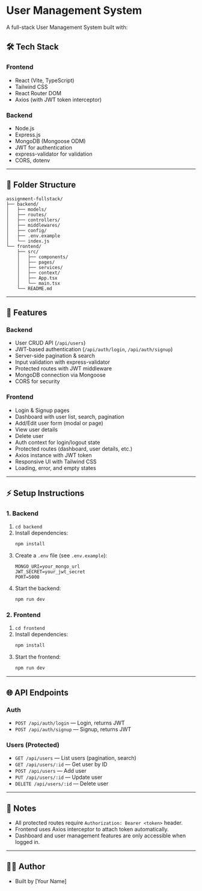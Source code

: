 # User Management System

A full-stack User Management System built with:

## 🛠 Tech Stack

### Frontend
- React (Vite, TypeScript)
- Tailwind CSS
- React Router DOM
- Axios (with JWT token interceptor)

### Backend
- Node.js
- Express.js
- MongoDB (Mongoose ODM)
- JWT for authentication
- express-validator for validation
- CORS, dotenv

---

## 📁 Folder Structure

```
assignment-fullstack/
├── backend/
│   ├── models/
│   ├── routes/
│   ├── controllers/
│   ├── middlewares/
│   ├── config/
│   ├── .env.example
│   └── index.js
└── frontend/
    ├── src/
    │   ├── components/
    │   ├── pages/
    │   ├── services/
    │   ├── context/
    │   ├── App.tsx
    │   └── main.tsx
    └── README.md
```

---

## 🚀 Features

### Backend
- User CRUD API (`/api/users`)
- JWT-based authentication (`/api/auth/login`, `/api/auth/signup`)
- Server-side pagination & search
- Input validation with express-validator
- Protected routes with JWT middleware
- MongoDB connection via Mongoose
- CORS for security

### Frontend
- Login & Signup pages
- Dashboard with user list, search, pagination
- Add/Edit user form (modal or page)
- View user details
- Delete user
- Auth context for login/logout state
- Protected routes (dashboard, user details, etc.)
- Axios instance with JWT token
- Responsive UI with Tailwind CSS
- Loading, error, and empty states

---

## ⚡️ Setup Instructions

### 1. Backend
1. `cd backend`
2. Install dependencies:
   ```sh
   npm install
   ```
3. Create a `.env` file (see `.env.example`):
   ```env
   MONGO_URI=your_mongo_url
   JWT_SECRET=your_jwt_secret
   PORT=5000
   ```
4. Start the backend:
   ```sh
   npm run dev
   ```

### 2. Frontend
1. `cd frontend`
2. Install dependencies:
   ```sh
   npm install
   ```
3. Start the frontend:
   ```sh
   npm run dev
   ```

---

## 🌐 API Endpoints

### Auth
- `POST /api/auth/login` — Login, returns JWT
- `POST /api/auth/signup` — Signup, returns JWT

### Users (Protected)
- `GET /api/users` — List users (pagination, search)
- `GET /api/users/:id` — Get user by ID
- `POST /api/users` — Add user
- `PUT /api/users/:id` — Update user
- `DELETE /api/users/:id` — Delete user

---

## 📝 Notes
- All protected routes require `Authorization: Bearer <token>` header.
- Frontend uses Axios interceptor to attach token automatically.
- Dashboard and user management features are only accessible when logged in.

---

## 👨‍💻 Author
- Built by [Your Name]

